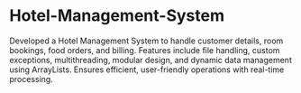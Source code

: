 # Hotel-Management-System
Developed a Hotel Management System to handle customer details, room bookings, food orders, and billing. Features include file handling, custom exceptions, multithreading, modular design, and dynamic data management using ArrayLists. Ensures efficient, user-friendly operations with real-time processing.
